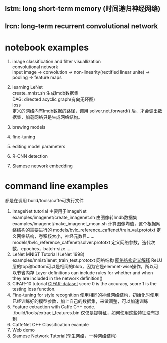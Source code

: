 ## lstm: long short-term memory (时间递归神经网络)
## lrcn: long-term recurrent convolutional network

# notebook examples
1. image classification and filter visuallization  
    convolutional network  
    input image -> convolution -> non-linearity(rectified linear unite) -> pooling -> feature maps
2. learning LeNet  
    create_mnist.sh 生成lmdb数据集  
    DAG: directed acyclic graph(有向无环图)  
    loss  
    定义的网络内有lmdb数据的路径，调用 solver.net.forward() 后，才会调出数据集，加载网络只是生成网络结构。
      
3. brewing models
4. fine-tuning
5. editing model parameters
6. R-CNN detection
7. Siamese network embedding

# command line examples
都是在调用 build/tools/caffe可执行文件
1. ImageNet tutorial
    主要用于imageNet
    examples/imagenet/create_imagenet.sh  由图像转lmdb数据集
    examples/imagenet/make_imagenet_mean.sh 计算图像均值，这个根据网络结构的需要进行的
    models/bvlc_reference_caffenet/train_val.prototxt 定义网络结构，卷积核大小，神经元数目……
    models/bvlc_reference_caffenet/solver.prototxt 定义网络参数，迭代次数，epoches，batch-size……
2. LeNet MNIST Tutorial   (LeNet 1998)
    examples/mnist/lenet_train_test.prototxt 网络结构
    [网络结构定义解释](http://caffe.berkeleyvision.org/gathered/examples/mnist.html)
    ReLU层的top和bottom可以是相同的blob，因为它是elemnet-wise操作，所以可以节省内存
    Layer definitions can include rules for whether and when they are included in the network definition()
3. CIFAR-10 tutorial [CIFAR-dataset](http://www.cs.toronto.edu/~kriz/cifar.html)
    score 0 is the accuracy,
    score 1 is the testing loss function.
4. Fine-tuning for style recognition
    使用相同的神经网络结构，初始化时使用已经训练好的模型参数，加上自己的数据集，来做调整，可以加速训练
5. Feature extraction with Caffe C++ code.
    ./build/tools/extract_features.bin 
    仅仅是提特征，如何使用这些特征没有提到
6. CaffeNet C++ Classification example    
7. Web demo
8. Siamese Network Tutorial(孪生网络，一种网络结构)